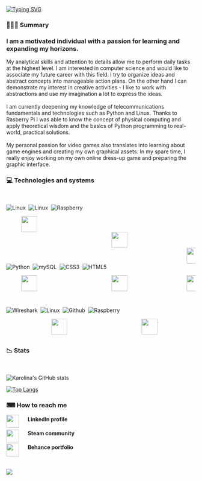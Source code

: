 


[![Typing SVG](https://readme-typing-svg.demolab.com?font=consolas&weight=500&size=60&pause=1000&color=000000AA&background=7BA1F100&center=true&vCenter=true&width=435&lines=Karolina+Sas)](https://git.io/typing-svg)

<h3> 👩🏻‍💻 Summary </h3>


<h3>I am a motivated individual with a passion for learning and expanding my horizons. </h3>
My analytical skills and attention to details allow me to perform daily tasks at the highest level. 
I am interested in computer science and would like to associate my future career with this field. I try to organize ideas and abstract concepts into manageable action plans. On the other hand I can demonstrate my interest in creative activities - I like to work with abstractions and use my imagination a lot to express the ideas. </br>

</br>
I am currently deepening my knowledge  of telecommunications fundamentals and technologies such as Python and Linux. Thanks to Rasberry Pi I was able to know the concept of physical computing and apply theoretical wisdom and the basics of Python programming to real-world, practical solutions. 
</br></br>
My personal passion for video games also translates into learning about game engines and creating my own graphical assets. In my spare time, I really enjoy working on my own online dress-up game and preparing the graphic interface. 

<h3> 💻 Technologies and systems </h3><br />


![Linux](https://custom-icon-badges.demolab.com/badge/-Linux-A5ABCC?style=for-the-badge)&nbsp; 
![Linux](https://custom-icon-badges.demolab.com/badge/-Windows-A5ABCC?style=for-the-badge)&nbsp;
![Raspberry](https://custom-icon-badges.demolab.com/badge/-Raspberry-A5ABCC?style=for-the-badge)&nbsp;

<!-- <dl>
<dd>  <img align="left" img height="42" width="42" style="margin-right: 500px;" src="https://cdn.simpleicons.org/Linux/494161" />  </dd>
</dl>
 -->
 
<dl><dd>
<img align="left" img height="42" width="42" style="margin-right: 500px;" src="https://cdn.simpleicons.org/Linux/494161" />  
</dd></dl>

<dd><dl><dd><dl><dd><dl><dd><dl><dd><dl><dd><dl><dd><dl>
<img align="left" img height="42" width="42" style="margin-right: 500px;" src="https://cdn.simpleicons.org/Windows/494161" />  
</dd></dl></dd></dl></dd></dl></dd></dl></dd></dl></dd></dl></dd></dl>

<dl><dd><dl><dd><dl><dd><dl><dd><dl><dd><dl><dd><dl><dd><dl><dd><dl><dd><dl><dd><dl><dd><dl><dd>
<img align="left" img height="42" width="42" style="margin-right: 500px;"  src="https://cdn.simpleicons.org/Raspberrypi/494161" /> 
</dd></dl></dd></dl></dd></dl></dd></dl></dd></dl></dd></dl></dd></dl></dd></dl></dd></dl></dd></dl></dd></dl></dd></dl>


</br></br>

![Python](https://custom-icon-badges.demolab.com/badge/-Python-AE82CE?style=for-the-badge)&nbsp;
![mySQL](https://custom-icon-badges.demolab.com/badge/-mySQL-AE82CE?style=for-the-badge)&nbsp;
![CSS3](https://custom-icon-badges.demolab.com/badge/-CSS3-AE82CE?style=for-the-badge)&nbsp;
![HTML5](https://custom-icon-badges.demolab.com/badge/-HTML5-AE82CE?style=for-the-badge)&nbsp;
  <dl><dd>
 <img align="left" img height="42" width="42" style="padding-right:20px;"  src="https://cdn.simpleicons.org/Python/494161" />
  </dd></dl>
 <dd><dl><dd><dl><dd><dl><dd><dl><dd><dl><dd><dl><dd>
 <img align="left" img height="42" width="42" style="padding-right:20px;"  src="https://cdn.simpleicons.org/mySQL/494161" />
 </dd></dl></dd></dl></dd></dl></dd></dl></dd></dl></dd></dl></dd>
  
  <dd><dl><dd><dl><dd><dl><dd><dl><dd><dl><dd><dl><dd><dl><dd><dl><dd><dl><dd><dl><dd><dd><dl><dd>
 <img align="left" img height="42" width="42" style="padding-right:20px;"  src="https://cdn.simpleicons.org/CSS3/494161" />
  </dd></dl></dd></dl></dd></dl></dd></dl></dd></dl></dd></dl></dd></dl></dd></dl></dd></dl></dd></dl></dd></dl></dd>
  
  <dd><dl><dd><dl><dd><dl><dd><dl><dd><dl><dd><dl><dd><dl><dd><dl><dd><dl><dd><dl><dd><dd><dl><dd><dd><dd><dl><dd>
 <img align="left" img height="42" width="42" style="padding-right:20px;"  src="https://cdn.simpleicons.org/HTML5/494161" />
   </dd></dl></dd></dl></dd></dl></dd></dl></dd></dl></dd></dl></dd></dl></dd></dl></dd></dl></dd></dl></dd></dl></dd></dl></dd></dl></dd>

</br></br>

![Wireshark](https://custom-icon-badges.demolab.com/badge/-Wireshark-A5ABCC?style=for-the-badge)&nbsp;
![Linux](https://custom-icon-badges.demolab.com/badge/-Unity-A5ABCC?style=for-the-badge)&nbsp;
![Github](https://custom-icon-badges.demolab.com/badge/-Github-A5ABCC?style=for-the-badge)&nbsp;
![Raspberry](https://custom-icon-badges.demolab.com/badge/-Visual%20Studio%20Code-A5ABCC?style=for-the-badge)&nbsp;
<div>
  <dd><dl><dd><dl><dd><dl>
  <img align="left" img height="42" width="42" style="margin-right:40px;"  src="https://cdn.simpleicons.org/Wireshark/494161" />
  <dd><dl><dd><dl><dd><dl>
  
<dd><dl><dd><dl><dd><dl>
  <img align="left" img height="42" width="42" style="margin-right:100px"  src="https://cdn.simpleicons.org/Unity/494161" />
  <dd><dl><dd><dl><dd><dl>
    
  <dd><dl><dd><dl>
  <img align="left" img height="42" width="42" style="padding-right:20px;"  src="https://cdn.simpleicons.org/Github/494161" />
   <dd><dl><dd><dl>
      
  <dd><dl><dd><dl><dd><dl><dd>
  <img align="left" img height="42" width="42" style="padding-right:20px;"  src="https://cdn.simpleicons.org/VisualStudioCode/494161" />
 <dd><dl><dd><dl><dd><dl></dd>
   </div> 
</br></br></br>
 
    
 <h3>📉 Stats</h3></br>
    
   
![Karolina's GitHub stats](https://github-readme-stats-ten-gilt.vercel.app/api?username=karolina-sas&count_private=true&show_icons=true&theme=material-palenight&border_color=ff59ff)  
       
<!-- ![Top Langs](https://github-readme-stats.vercel.app/api/top-langs/?username=karolina-sas&theme=material-palenight&hide=jupyter%20notebook&layout=compact&border_color=ff59ff) -->

[![Top Langs](https://github-readme-stats-ten-gilt.vercel.app/api/top-langs/?username=karolina-sas&layout=compact&theme=material-palenight&hide=jupyter%20notebook&border_color=ff59ff)](https://github.com/anuraghazra/github-readme-stats)
    
<!-- <a href="https://github.com/anuraghazra/github-readme-stats">
  <img align="center" src="https://github-readme-stats.vercel.app/api?username=karolina-sas&show_icons=true&theme=material-palenight" />
</a>
<a href="https://github.com/anuraghazra/convoychat">
  <img align="center" src="https://github-readme-stats.vercel.app/api/top-langs/?username=karolina-sas&theme=material-palenight&hide=jupyter%20notebook&layout=compact" />
   -->


<h3> ⌨ How to reach me</h3>

[<img align="left" img height="34" width="34" style="padding-right:20px;"  src="https://cdn.simpleicons.org/Linkedin/AE82CE" />](https://www.linkedin.com/in/https://www.linkedin.com/in/karolina-sas//) <h4>LinkedIn profile</h4> 

[<img align="left" img height="34" width="34" style="padding-right:20px;"  src="https://cdn.simpleicons.org/Steam/AE82CE" />](https://steamcommunity.com/profiles/76561198830860627/) <h4>Steam community </h4>

[<img align="left" img height="34" width="34" style="padding-right:20px;"  src="https://cdn.simpleicons.org/Behance/AE82CE" />](https://www.behance.net/karolinasas/projects) <h4> Behance portfolio </h4>

</br>

![](https://komarev.com/ghpvc/?username=Karolina-Sas&color=A5ABCC&style=flat-square)

</br></br>
 
<!--
**Karolina-Sas/Karolina-Sas** is a ✨ _special_ ✨ repository because its `README.md` (this file) appears on your GitHub profile.

Here are some ideas to get you started:



- 🔭 I’m currently working on ...
- 🌱 I’m currently learning ...
- 👯 I’m looking to collaborate on ...
- 🤔 I’m looking for help with ...
- 💬 Ask me about ...
- 📫 How to reach me: ...
- 😄 Pronouns: ...
- ⚡ Fun fact: ...
-->
